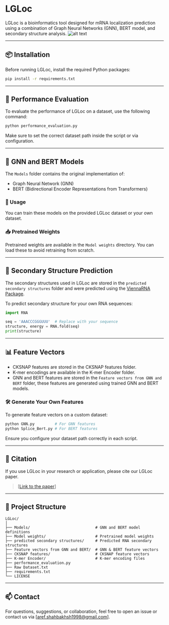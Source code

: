 # LGLoc

LGLoc is a bioinformatics tool designed for mRNA localization prediction using a combination of Graph Neural Networks (GNN), BERT model, and secondary structure analysis.
![alt text](https://media.springernature.com/full/springer-static/image/art%3A10.1038%2Fs41598-025-03485-8/MediaObjects/41598_2025_3485_Fig1_HTML.png?as=webp)


---

## 📦 Installation

Before running LGLoc, install the required Python packages:

```bash
pip install -r requirements.txt
```

---

## 🚀 Performance Evaluation

To evaluate the performance of LGLoc on a dataset, use the following command:

```bash
python performance_evaluation.py
```

Make sure to set the correct dataset path inside the script or via configuration.

---

## 🧠 GNN and BERT Models

The `Models` folder contains the original implementation of:

- Graph Neural Network (GNN)
- BERT (Bidirectional Encoder Representations from Transformers)

### 🔧 Usage

You can train these models on the provided LGLoc dataset or your own dataset.

### 📥 Pretrained Weights

Pretrained weights are available in the `Model weights` directory. You can load these to avoid retraining from scratch.

---

## 🔬 Secondary Structure Prediction

The secondary structures used in LGLoc are stored in the `predicted secondary structures` folder and were predicted using the [ViennaRNA Package](https://www.tbi.univie.ac.at/RNA/).

To predict secondary structure for your own RNA sequences:

```python
import RNA

seq = 'AAACCCGGGUUU'  # Replace with your sequence
structure, energy = RNA.fold(seq)
print(structure)
```

---

## 📊 Feature Vectors
- CKSNAP features are stored in the CKSNAP features folder.
- K-mer encodings are available in the K-mer Encoder folder.
- GNN and BERT features are stored in the `Feature vectors from GNN and BERT` folder, these features are generated using trained GNN and BERT models.

### 🛠 Generate Your Own Features

To generate feature vectors on a custom dataset:

```bash
python GNN.py         # For GNN features
python Splice_Bert.py # For BERT features
```

Ensure you configure your dataset path correctly in each script.

---

## 📄 Citation

If you use LGLoc in your research or application, please cite our LGLoc paper. 
> [[Link to the paper](https://www.nature.com/articles/s41598-025-03485-8)]

---

## 📁 Project Structure

```
LGLoc/
│
├── Models/                             # GNN and BERT model definitions
├── Model weights/                      # Pretrained model weights
├── predicted secondary structures/     # Predicted RNA secondary structures
├── Feature vectors from GNN and BERT/  # GNN & BERT feature vectors
├── CKSNAP features/                    # CKSNAP feature vectors
├── K-mer Encoder/                      # K-mer encoding files
├── performance_evaluation.py
├── Raw Dataset.txt
├── requirements.txt
└── LICENSE

```

---

## 📫 Contact

For questions, suggestions, or collaboration, feel free to open an issue or contact us via [aref.shahbakhsh1998@gmail.com].
